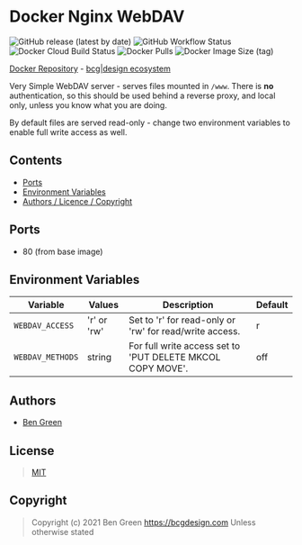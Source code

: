 # Docker Nginx WebDAV

![GitHub release (latest by date)](https://img.shields.io/github/v/release/bencgreen/docker-nginx-webdav) ![GitHub Workflow Status](https://img.shields.io/github/workflow/status/bencgreen/docker-nginx-webdav/dev?label=github) ![Docker Cloud Build Status](https://img.shields.io/docker/cloud/build/bcgdesign/nginx-webdav?label=docker) ![Docker Pulls](https://img.shields.io/docker/pulls/bcgdesign/nginx-webdav?label=pulls) ![Docker Image Size (tag)](https://img.shields.io/docker/image-size/bcgdesign/nginx-webdav/latest?label=size)

[Docker Repository](https://hub.docker.com/r/bcgdesign/nginx-webdav) - [bcg|design ecosystem](https://github.com/bencgreen/docker)

Very Simple WebDAV server - serves files mounted in `/www`.  There is **no** authentication, so this should be used behind a reverse proxy, and local only, unless you know what you are doing.

By default files are served read-only - change two environment variables to enable full write access as well.

## Contents

* [Ports](#ports)
* [Environment Variables](#environment-variables)
* [Authors / Licence / Copyright](#authors)

## Ports

* 80 (from base image)

## Environment Variables

| Variable         | Values      | Description                                                | Default |
| ---------------- | ----------- | ---------------------------------------------------------- | ------- |
| `WEBDAV_ACCESS`  | 'r' or 'rw' | Set to 'r' for read-only or 'rw' for read/write access.    | r       |
| `WEBDAV_METHODS` | string      | For full write access set to 'PUT DELETE MKCOL COPY MOVE'. | off     |

## Authors

* [Ben Green](https://github.com/bencgreen)

## License

> [MIT](https://bcg.mit-license.org/2020)

## Copyright

> Copyright (c) 2021 Ben Green <https://bcgdesign.com>
> Unless otherwise stated
